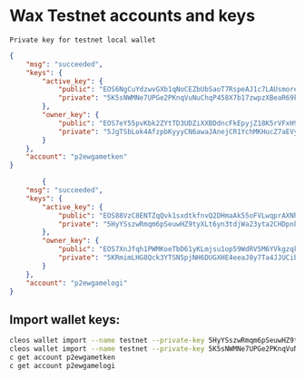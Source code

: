 # Wax Testnet accounts and keys
```Private key for testnet local wallet```

```json
{
    "msg": "succeeded",
    "keys": {
        "active_key": {
            "public": "EOS6NgCuYdzwvGXb1qNoCEZbUbSaoT7RspeAJ1c7LAUsmoreBqXMp",
            "private": "5K5sNWMNe7UPGe2PKnqVuNuChqP458X7b17zwpzXBeaR69km59q"
        },
        "owner_key": {
            "public": "EOS7eY55pvKbk2ZYtTD3UDZiXXBDdncFkEpyjZ18K5rVFxH98YDmn",
            "private": "5JgTSbLok4AfzpbKyyyCN6awaJAnejCR1YchMKHucZ7aEVyLdjD"
        }
    },
    "account": "p2ewgametken"
}

        {
    "msg": "succeeded",
    "keys": {
        "active_key": {
            "public": "EOS88VzC8ENTZqQvk1sxdtkfnvQ2DHmaAk55oFVLwqprAXNhkE11w",
            "private": "5HyYSszwRmqm6pSeuwHZ9tyXLt6yn3tdjWa23yta2CHDpnkMvUM"
        },
        "owner_key": {
            "public": "EOS7XnJfqh1PWMKoeTbD61yKLmjsu1op59WdRV5M6YVkgzqkqYgEC",
            "private": "5KRmimLHG8Qck3YTSN5pjNH6DUGXHE4eeaJ8y7Ta4JJUCibQagW"
        }
    },
    "account": "p2ewgamelogi"
}
```

## Import wallet keys:
```bash
cleos wallet import --name testnet --private-key 5HyYSszwRmqm6pSeuwHZ9tyXLt6yn3tdjWa23yta2CHDpnkMvUM
cleos wallet import --name testnet --private-key 5K5sNWMNe7UPGe2PKnqVuNuChqP458X7b17zwpzXBeaR69km59q
c get account p2ewgametken
c get account p2ewgamelogi
```

